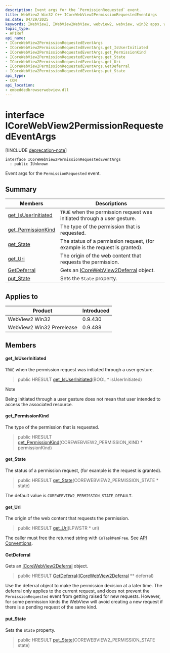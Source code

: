 ```yaml
---
description: Event args for the `PermissionRequested` event.
title: WebView2 Win32 C++ ICoreWebView2PermissionRequestedEventArgs
ms.date: 04/29/2025
keywords: IWebView2, IWebView2WebView, webview2, webview, win32 apps, win32, edge, ICoreWebView2, ICoreWebView2Controller, browser control, edge html, ICoreWebView2PermissionRequestedEventArgs
topic_type: 
- APIRef
api_name:
- ICoreWebView2PermissionRequestedEventArgs
- ICoreWebView2PermissionRequestedEventArgs.get_IsUserInitiated
- ICoreWebView2PermissionRequestedEventArgs.get_PermissionKind
- ICoreWebView2PermissionRequestedEventArgs.get_State
- ICoreWebView2PermissionRequestedEventArgs.get_Uri
- ICoreWebView2PermissionRequestedEventArgs.GetDeferral
- ICoreWebView2PermissionRequestedEventArgs.put_State
api_type:
- COM
api_location:
- embeddedbrowserwebview.dll
---
```


# interface ICoreWebView2PermissionRequestedEventArgs

[!INCLUDE [deprecation-note](../includes/deprecation-note.md)]

```
interface ICoreWebView2PermissionRequestedEventArgs
  : public IUnknown
```

Event args for the `PermissionRequested` event.

## Summary

 Members                        | Descriptions
--------------------------------|---------------------------------------------
[get_IsUserInitiated](#get_isuserinitiated) | `TRUE` when the permission request was initiated through a user gesture.
[get_PermissionKind](#get_permissionkind) | The type of the permission that is requested.
[get_State](#get_state) | The status of a permission request, (for example is the request is granted).
[get_Uri](#get_uri) | The origin of the web content that requests the permission.
[GetDeferral](#getdeferral) | Gets an [ICoreWebView2Deferral](icorewebview2deferral.md#icorewebview2deferral) object.
[put_State](#put_state) | Sets the `State` property.

## Applies to

Product                         | Introduced
--------------------------------|---------------------------------------------
WebView2 Win32            |    0.9.430
WebView2 Win32 Prerelease |    0.9.488

## Members

#### get_IsUserInitiated

`TRUE` when the permission request was initiated through a user gesture.

> public HRESULT [get_IsUserInitiated](#get_isuserinitiated)(BOOL * isUserInitiated)

> [!NOTE]
> Being initiated through a user gesture does not mean that user intended to access the associated resource.

#### get_PermissionKind

The type of the permission that is requested.

> public HRESULT [get_PermissionKind](#get_permissionkind)(COREWEBVIEW2_PERMISSION_KIND * permissionKind)

#### get_State

The status of a permission request, (for example is the request is granted).

> public HRESULT [get_State](#get_state)(COREWEBVIEW2_PERMISSION_STATE * state)

The default value is `COREWEBVIEW2_PERMISSION_STATE_DEFAULT`.

#### get_Uri

The origin of the web content that requests the permission.

> public HRESULT [get_Uri](#get_uri)(LPWSTR * uri)

The caller must free the returned string with `CoTaskMemFree`. See [API Conventions](/microsoft-edge/webview2/concepts/win32-api-conventions#strings).

#### GetDeferral

Gets an [ICoreWebView2Deferral](icorewebview2deferral.md#icorewebview2deferral) object.

> public HRESULT [GetDeferral](#getdeferral)([ICoreWebView2Deferral](icorewebview2deferral.md#icorewebview2deferral) ** deferral)

Use the deferral object to make the permission decision at a later time. The deferral only applies to the current request, and does not prevent the `PermissionRequested` event from getting raised for new requests. However, for some permission kinds the WebView will avoid creating a new request if there is a pending request of the same kind.

#### put_State

Sets the `State` property.

> public HRESULT [put_State](#put_state)(COREWEBVIEW2_PERMISSION_STATE state)

